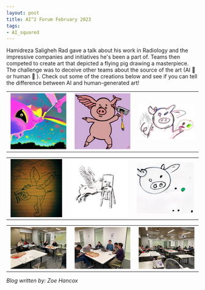 ```yaml
---
layout: post
title: AI^2 Forum February 2023
tags:
- AI_squared
---
```


Hamidreza Saligheh Rad gave a talk about his work in Radiology and the impressive companies and initiatives he's been a part of.
Teams then competed to create art that depicted a flying pig drawing a masterpiece. The challenge was to deceive other teams about the source of the art (AI 🤖 or human 🎨 ). Check out some of the creations below and see if you can tell the difference between AI and human-generated art!

<table>
  <tr>
    <th><img src="/images/AI2Feb2023-1.jpg" style="max-width: 95%;" /></th>
    <th><img src="/images/AI2Feb2023-2.jpg" style="max-width: 95%;" /></th>
    <th><img src="/images/AI2Feb2023-3.jpg" style="max-width: 95%;" /></th>
  </tr>
</table>
<table>
  <tr>
    <th><img src="/images/AI2Feb2023-4.jpg" style="max-width: 95%;" /></th>
    <th><img src="/images/AI2Feb2023-5.jpg" style="max-width: 95%;" /></th>
    <th><img src="/images/AI2Feb2023-6.jpg" style="max-width: 95%;" /></th>
  </tr>
</table>

<table>
  <tr>
    <th><img src="/images/AI2_Feb2023-7.jpg" style="max-width: 95%;" /></th>
    <th><img src="/images/AI2_Feb2023-8.jpg" style="max-width: 95%;" /></th>
    <th><img src="/images/AI2_Feb2023-9.jpg" style="max-width: 95%;" /></th>
  </tr>
</table>

*Blog written by: Zoe Hancox*
